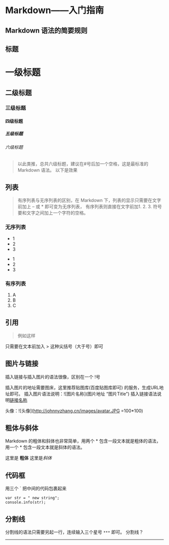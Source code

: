 # Markdown——入门指南

## Markdown 语法的简要规则

## 标题

# 一级标题
## 二级标题
### 三级标题
#### 四级标题
##### 五级标题
###### 六级标题
> 以此类推，总共六级标题，建议在#号后加一个空格，这是最标准的 Markdown 语法。
  以下是效果

## 列表
> 有序列表与无序列表的区别，在 Markdown 下，列表的显示只需要在文字前加上 – 或 * 即可变为无序列表，
 有序列表则直接在文字前加1. 2. 3. 符号要和文字之间加上一个字符的空格。
 
### 无序列表
* 1
* 2
* 3
- 1
- 2
- 3
### 有序列表
1. A
2. B
3. C

## 引用

> 例如这样

只需要在文本前加入 > 这种尖括号（大于号）即可

## 图片与链接

插入链接与插入图片的语法很像，区别在一个 !号

插入图片的地址需要图床，这里推荐贴图库(百度贴图库即可) 的服务，生成URL地址即可。
插入图片语法说明：![图片名称](图片地址 “图片Title”)
插入链接语法说明[链接名称](链接地址地址)

头像：![头像](http://johnnyzhang.cn/images/avatar.JPG =100*100)

## 粗体与斜体

Markdown 的粗体和斜体也非常简单，用两个 * 包含一段文本就是粗体的语法，
用一个 * 包含一段文本就是斜体的语法。

这里是 **粗体** 这里是*斜体*

## 代码框
用三个 ` 把中间的代码包裹起来

```
var str = " new string";
console.info(str);

```
## 分割线

分割线的语法只需要另起一行，连续输入三个星号 ``` *** ``` 即可。
分割线？
***


